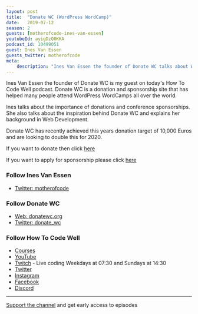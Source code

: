 ```yaml
---
layout: post
title:  "Donate WC (WordPress WordCamp)"
date:   2019-07-12
season: 2
guests: [motherofcode-ines-van-essen]
youtubeId: ayigDzQ0KKA
podcast_id: 10499051
guest: Ines Van Essen
guests_twitter: motherofcode
meta:
    description: "Ines Van Essen the founder of Donate WC talks about WordCamp conference donations and sponsorships on the How To Code Well Podcast"
---
```


Ines Van Essen the founder of Donate WC is my guest on today's How To Code Well podcast.
Donate WC is a donation and sponsorship site that has helped many people attend WordPress WordCamps all over the world.

Ines talks about the importance of donations and conference sponsorships. She also talks about the inspiration behind Donate WC and explains her background in Web Development.

Donate WC has recently achieved this years donation target of 10,000 Euros and are looking to double this for 2020.

If you want to donate then click [here](https://donatewc.org/make-a-donation/) 

If you want to apply for sponsorship please click [here](https://donatewc.org/sponsorship-application-form/) 

### Follow Ines Van Essen
- [Twitter: motherofcode](https://twitter.com/motherofcode)

### Follow Donate WC
- [Web: donatewc.org](https://donatewc.org)
- [Twitter: donate_wc](https://twitter.com/donate_wc)

### Follow How To Code Well
- [Courses](http://howtocodewell.net)
- [YouTube](http://youtube.com/howtocodewell)
- [Twitch](http://twitch.tv/howtocodewell) - Live coding Weekdays at 07:30 and Sundays at 14:30
- [Twitter](https://twitter.com/howtocodewell)
- [Instagram](http://instagram.com/howtocodewell/)
- [Facebook](http://facebook.com/howtocodewell/)
- [Discord](http://howtocodewell.net/discord)

-------------------------------

[Support the channel](https://www.patreon.com/howToCodeWell) and get early access to episodes
